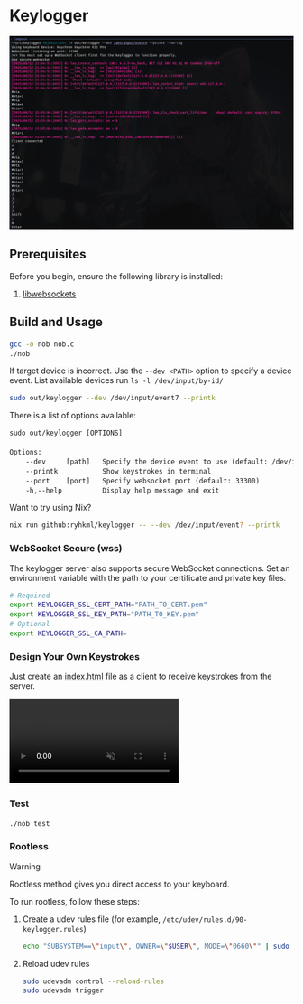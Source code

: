 # Keylogger

![Keylogger screenshot](./sample.png)

## Prerequisites
Before you begin, ensure the following library is installed:
1. [libwebsockets](https://libwebsockets.org)

## Build and Usage

```sh
gcc -o nob nob.c
./nob
```

If target device is incorrect. Use the `--dev <PATH>` option to specify a device event. List available devices run `ls -l /dev/input/by-id/`

```sh
sudo out/keylogger --dev /dev/input/event7 --printk
```

There is a list of options available:

```txt
sudo out/keylogger [OPTIONS]

Options:
    --dev     [path]   Specify the device event to use (default: /dev/input/event?)
    --printk           Show keystrokes in terminal
    --port    [port]   Specify websocket port (default: 33300)
    -h,--help          Display help message and exit
```

Want to try using Nix?

```sh
nix run github:ryhkml/keylogger -- --dev /dev/input/event? --printk
```

### WebSocket Secure (wss)

The keylogger server also supports secure WebSocket connections. Set an environment variable with the path to your certificate and private key files.

```sh
# Required
export KEYLOGGER_SSL_CERT_PATH="PATH_TO_CERT.pem"
export KEYLOGGER_SSL_KEY_PATH="PATH_TO_KEY.pem"
# Optional
export KEYLOGGER_SSL_CA_PATH=
```

### Design Your Own Keystrokes

Just create an [index.html](./index.html) file as a client to receive keystrokes from the server.

<video src="https://github.com/user-attachments/assets/75fb5f0e-db1f-4927-b76c-1032effdcd57" controls preload muted></video>

### Test

```sh
./nob test
```

### Rootless

> [!WARNING]
>
> Rootless method gives you direct access to your keyboard.

To run rootless, follow these steps:

1. Create a udev rules file (for example, `/etc/udev/rules.d/90-keylogger.rules`)

    ```sh
    echo "SUBSYSTEM==\"input\", OWNER=\"$USER\", MODE=\"0660\"" | sudo tee /etc/udev/rules.d/90-keylogger.rules > /dev/null
    ```

1. Reload udev rules
    ```sh
    sudo udevadm control --reload-rules
    sudo udevadm trigger
    ```
